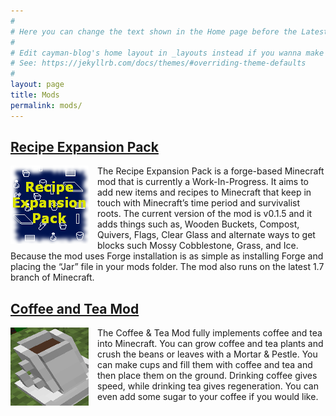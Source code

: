 ```yaml
---
#
# Here you can change the text shown in the Home page before the Latest Posts section.
#
# Edit cayman-blog's home layout in _layouts instead if you wanna make some changes
# See: https://jekyllrb.com/docs/themes/#overriding-theme-defaults
#
layout: page
title: Mods
permalink: mods/
---
```


## [Recipe Expansion Pack](/recipe-expansion-pack/)
<p><img style="float: left; padding-right: 1em;" src="/assets/replogo.png" /> The Recipe Expansion Pack is a forge-based Minecraft mod that is currently a Work-In-Progress. It aims to add new items and recipes to Minecraft that keep in touch with Minecraft’s time period and survivalist roots. The current version of the mod is v0.1.5 and it adds things such as, Wooden Buckets, Compost, Quivers, Flags, Clear Glass and alternate ways to get blocks such Mossy Cobblestone, Grass, and Ice. Because the mod uses Forge installation is as simple as installing Forge and placing the “Jar” file in your mods folder. The mod also runs on the latest 1.7 branch of Minecraft.</p>

## [Coffee and Tea Mod](/coffee-and-tea-mod/)
<p><img style="float: left; padding-right: 1em;" src="/assets/coffeeandteamodlogo.png" /> The Coffee & Tea Mod fully implements coffee and tea into Minecraft. You can grow coffee and tea plants and crush the beans or leaves with a Mortar & Pestle. You can make cups and fill them with coffee and tea and then place them on the ground. Drinking coffee gives speed, while drinking tea gives regeneration. You can even add some sugar to your coffee if you would like.</p>
